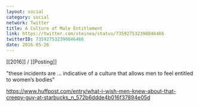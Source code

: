 ```yaml
---
layout: social
category: social
network: Twitter
title: A Culture of Male Entitlement
link: https://twitter.com/steinea/status/735927532390846466
twitterID: 735927532390846466
date: 2016-05-26
---
```


[[2016]] / [[Posting]]

"these incidents are ... indicative of a culture that allows men to feel entitled to women’s bodies"

<https://www.huffpost.com/entry/what-i-wish-men-knew-about-that-creepy-guy-at-starbucks_n_572b6ddde4b016f37894e05d>

